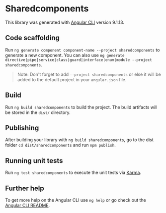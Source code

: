 # Sharedcomponents

This library was generated with [Angular CLI](https://github.com/angular/angular-cli) version 9.1.13.

## Code scaffolding

Run `ng generate component component-name --project sharedcomponents` to generate a new component. You can also use `ng generate directive|pipe|service|class|guard|interface|enum|module --project sharedcomponents`.
> Note: Don't forget to add `--project sharedcomponents` or else it will be added to the default project in your `angular.json` file. 

## Build

Run `ng build sharedcomponents` to build the project. The build artifacts will be stored in the `dist/` directory.

## Publishing

After building your library with `ng build sharedcomponents`, go to the dist folder `cd dist/sharedcomponents` and run `npm publish`.

## Running unit tests

Run `ng test sharedcomponents` to execute the unit tests via [Karma](https://karma-runner.github.io).

## Further help

To get more help on the Angular CLI use `ng help` or go check out the [Angular CLI README](https://github.com/angular/angular-cli/blob/master/README.md).
